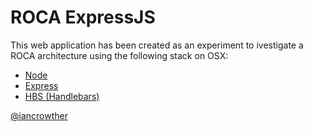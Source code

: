 # ROCA ExpressJS

This web application has been created as an experiment to ivestigate a ROCA architecture using the following stack on OSX:

- [Node](http://nodejs.org/)
- [Express](http://expressjs.com/)
- [HBS (Handlebars)](https://github.com/barc/express-hbs)
<!-- - [Bootstrap 3](https://github.com/twitter/bootstrap/tree/3.0.0-wip) -->

[@iancrowther](http://twitter.com/iancrowther)
